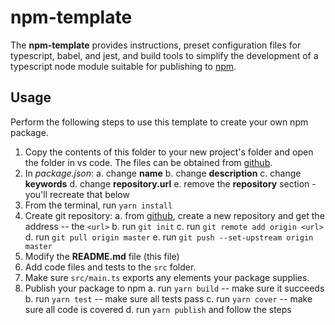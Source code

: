 # npm-template

The **npm-template** provides instructions, preset configuration files for typescript, babel, and jest, and build tools to simplify the development of a typescript node module suitable for publishing to [npm](https://www.npmjs.com/).

## Usage
Perform the following steps to use this template to create your own npm package.

1. Copy the contents of this folder to your new project's folder and open the folder in vs code.  The files can be obtained from [github](https://github.com/samfreeman/sam-npm-template.git).
2. In *package.json*:
  a. change **name**
  b. change **description**
  c. change **keywords**
  d. change **repository.url**
  e. remove the **repository** section - you'll recreate that below
3. From the terminal, run `yarn install`
4. Create git repository:
  a. from [github](https://github.com/), create a new repository and get the address -- the `<url>`
  b. run `git init`
  c. run `git remote add origin <url>`
  d. run `git pull origin master`
  e. run `git push --set-upstream origin master`
5. Modify the **README.md** file (this file)
6. Add code files and tests to the `src` folder.
7. Make sure `src/main.ts` exports any elements your package supplies.
6. Publish your package to npm
  a. run `yarn build` -- make sure it succeeds
  b. run `yarn test` -- make sure all tests pass
  c. run `yarn cover` -- make sure all code is covered
  d. run `yarn publish` and follow the steps
